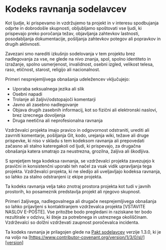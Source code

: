 # Kodeks ravnanja sodelavcev

Kot ljudje, ki prispevamo in vzdržujemo ta projekt in v interesu
spodbujanja odprte in dobrodošle skupnosti, obljubljamo spoštovati vse ljudi, ki
prispevajo preko poročanja težav, objavljanja zahtevkov lastnosti, posodabljanja
dokumentacije, pošiljanja zahtevkov potegov ali popravkov in drugih aktivnosti.

Zavezani smo narediti izkušnjo sodelovanja v tem projektu brez nadlegovanja
za vse, ne glede na nivo znanja, spol, spolno
identiteto in izražanje, spolno usmerjenost, invalidnost, osebni izgled,
velikost telesa, raso, etičnost, starost, religijo ali nacionalnost.

Primeri nesprejemljivega obnašanja udeležencev vključujejo:

* Uporaba seksualnega jezika ali slik
* Osebni napadi
* Trolanje ali žaljivi/odstopajoči komentarji
* Javno ali zasebno nadlegovanje
* Objava drugih zasebnih informacij, kot so fizični ali elektronski
  naslovi, brez izrecnega dovoljenja
* Druga neetična ali neprofesionalna ravnanja

Vzdrževalci projekta imajo pravico in odgovornost odstraniti, urediti ali
zavrniti komentarje, pošiljanja Git, kodo, urejanja wiki, težave ali druge prispevke,
ki niso v skladu s tem kodeksom ravnanja ali prepovedati začasno ali stalno
kateregakoli od ljudi, ki prispevajo, za drugačna obnašanja katera smatrajo za neustrezna,
grozilna, žaljiva ali škodljiva.

S sprejetjem tega kodeksa ravnanja, se vzdrževalci projekta zavezujejo k
pravični in konsistenčni uporabi teh načel za vsak vidik upravljanja
tega projekta. Vzdrževalci projekta, ki ne sledijo ali uveljavljajo kodeksa
ravnanja, so lahko za stalno odstranjeni iz ekipe projekta.

Ta kodeks ravnanja velja tako znotraj prostora projekta kot tudi v javnih prostorih,
ko posameznik predstavlja projekt ali njegovo skupnost.

Primeri žaljivega, nadlegovalnega ali drugače nesprejemljivega obnašanja so lahko
prijavljeni s kontaktiranjem vzdrževalca projekta [VSTAVITE NASLOV E-POŠTE]. Vse
pritožbe bodo pregledani in raziskane ter bodo rezultirale v odzivu, ki
šteje za potrebnega in ustreznega okoliščinam. Vzdrževalci so
dolžni vzdrževati zaupnost poročevalca
incidenta.

Ta kodeks ravnanja je prilagojen glede na [Pakt sodelavcev][homepage]
verzije 1.3.0, ki je na voljo na
[https://www.contributor-covenant.org/version/1/3/0/sl/][version]

[homepage]: https://www.contributor-covenant.org
[version]: https://www.contributor-covenant.org/version/1/3/0/

